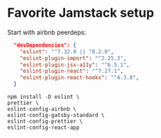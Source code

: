 # Favorite Jamstack setup

Start with airbnb peerdeps:

```json
  "devDependencies": {
    "eslint": "^7.32.0 || ^8.2.0",
    "eslint-plugin-import": "^2.25.3",
    "eslint-plugin-jsx-a11y": "^6.5.1",
    "eslint-plugin-react": "^7.27.1",
    "eslint-plugin-react-hooks": "^4.3.0",
  }
```

```
npm install -D eslint \
prettier \
eslint-config-airbnb \
eslint-config-gatsby-standard \
eslint-config-prettier \
eslint-config-react-app
```

